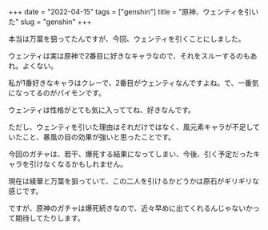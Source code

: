 +++
date = "2022-04-15"
tags = ["genshin"]
title = "原神、ウェンティを引いた"
slug = "genshin"
+++

本当は万葉を狙ってたんですが、今回、ウェンティを引くことにしました。

ウェンティは実は原神で2番目に好きなキャラなので、それをスルーするのもあれ。よくない。

私が1番好きなキャラはクレーで、2番目がウェンティなんですよね。で、一番気になってるのがパイモンです。

ウェンティは性格がとても気に入っててね、好きなんです。

ただし、ウェンティを引いた理由はそれだけではなく、風元素キャラが不足していたこと、暴風の目の効果が強いと思ったことです。

今回のガチャは、若干、爆死する結果になってしまい、今後、引く予定だったキャラを引けなくなるかもしれません。

現在は綾華と万葉を狙っていて、この二人を引けるかどうかは原石がギリギリな感じです。

ですが、原神のガチャは爆死続きなので、近々早めに出てくれるんじゃないかって期待してたりします。


